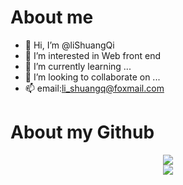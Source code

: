 # About me
- 👋 Hi, I’m @liShuangQi
- 👀 I’m interested in Web front end
- 🌱 I’m currently learning ...
- 💞️ I’m looking to collaborate on ...
- 📫 email:li_shuangq@foxmail.com
  
# About my Github

<div align="center"> <img  src="https://github-readme-stats.vercel.app/api/top-langs/?username=lishuangQ&layout=compact" /> </div>

<div align="center"> <img  src="https://github-readme-stats.vercel.app/api?username=lishuangQ&theme=default&show_icons=true" /> </div>
<!---
liShuangQ/liShuangQ is a ✨ special ✨ repository because its `README.md` (this file) appears on your GitHub profile.
You can click the Preview link to take a look at your changes.
--->
